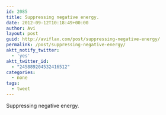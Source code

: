 ```yaml
---
id: 2085
title: Suppressing negative energy.
date: 2012-09-12T10:18:49+00:00
author: Avi
layout: post
guid: http://aviflax.com/post/suppressing-negative-energy/
permalink: /post/suppressing-negative-energy/
aktt_notify_twitter:
  - 'yes'
aktt_twitter_id:
  - "245889204532416512"
categories:
  - none
tags:
  - tweet
---
```

Suppressing negative energy.